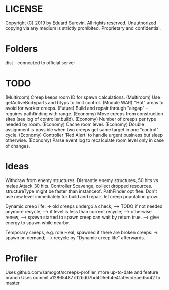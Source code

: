 # LICENSE
Copyright (C) 2019 by Eduard Surovin.
All rights reserved.
Unauthorized copying via any medium is strictly prohibited.
Proprietary and confidential.

# Folders
dist - connected to official server

# TODO
(Multiroom)  Creep keeps room ID for spawn calculations.
(Multiroom)  Use getActiveBodyparts and btyps to limit control.
(Module WAR) "Hot" areas to avoid for worker creeps.
(Future)     Build and repair through "airgap" - requires pathfinding with range.
(Economy)    Move creeps from construction sites (see log of controller.build).
(Economy)    Number of creeps per type needed by room.
(Economy)    Cache room level.
(Economy)    Double assignment is possible when two creeps get same target in one "control" cycle.
(Economy)    Controller 'Red Alert' to handle urgent business but sleep otherwise.
(Economy)    Parse event log to recalculate room level only in case of changes.

# Ideas
Withdraw from enemy structures.
Dismantle enemy structures, 50 hits vs melee Attack 30 hits.
Controller Scavenge, collect dropped resources.
structureType might be faster than instanceof.
PathFinder opt flee.
Don't use new level immediately for build and repair, let creep population grow.

Dynamic creep life:
-> old creeps undergo a check;
--> TODO if not needed anymore recycle;
--> if level is less than current recycle;
--> otherwise renew;
--> spawn started to spawn creep can wait by return true.
--> give energy to spawn while nearby.

Temporary creeps, e.g. role Heal, spawned if there are broken creeps:
-> spawn on demand;
--> recycle by "Dynamic creep life" afterwards.

# Profiler
Uses github.com/samogot/screeps-profiler, more up-to-date and feature branch
Uses commit a128654877d2bd07bd405eb4e41a0ecd5aed5d42 to master
